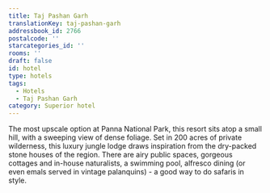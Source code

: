 ```yaml
---
title: Taj Pashan Garh
translationKey: taj-pashan-garh
addressbook_id: 2766
postalcode: ''
starcategories_id: ''
rooms: ''
draft: false
id: hotel
type: hotels
tags:
  - Hotels
  - Taj Pashan Garh
category: Superior hotel
---
```

The most upscale option at Panna National Park, this resort sits atop a small hill, with a sweeping view of dense foliage. Set in 200 acres of private wilderness, this luxury jungle lodge draws inspiration from the dry-packed stone houses of the region. There are airy public spaces, gorgeous cottages and in-house naturalists, a swimming pool, alfresco dining (or even emals served in vintage palanquins) - a good way to do safaris in style. 